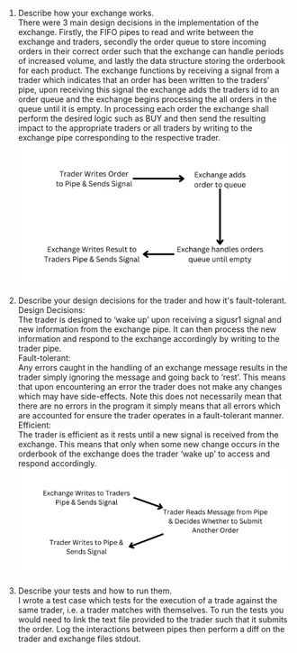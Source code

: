 1. Describe how your exchange works.<br>
   There were 3 main design decisions in the implementation of the exchange. Firstly, the FIFO pipes to read and write between the exchange and traders, secondly the order queue to store incoming orders in their correct order such that the exchange can handle periods of increased volume, and lastly the data structure storing the orderbook for each product. The exchange functions by receiving a signal from a trader which indicates that an order has been written to the traders’ pipe, upon receiving this signal the exchange adds the traders id to an order queue and the exchange begins processing the all orders in the queue until it is empty. In processing each order the exchange shall perform the desired logic such as BUY and then send the resulting impact to the appropriate traders or all traders by writing to the exchange pipe corresponding to the respective trader.
   ![Diagram](images/Exchange-Diagram.png)

2. Describe your design decisions for the trader and how it's fault-tolerant.<br>
   Design Decisions:<br>
   The trader is designed to ‘wake up’ upon receiving a sigusr1 signal and new information from the exchange pipe. It can then process the new information and respond to the exchange accordingly by writing to the trader pipe.<br>
   Fault-tolerant:<br>
   Any errors caught in the handling of an exchange message results in the trader simply ignoring the message and going back to ‘rest’. This means that upon encountering an error the trader does not make any changes which may have side-effects. Note this does not necessarily mean that there are no errors in the program it simply means that all errors which are accounted for ensure the trader operates in a fault-tolerant manner.<br>
   Efficient:<br>
   The trader is efficient as it rests until a new signal is received from the exchange. This means that only when some new change occurs in the orderbook of the exchange does the trader ‘wake up’ to access and respond accordingly.
   ![Diagram](images/Trader-Diagram.png)

3. Describe your tests and how to run them. <br>
   I wrote a test case which tests for the execution of a trade against the same trader, i.e. a trader matches with themselves. To run the tests you would need to link the text file provided to the trader such that it submits the order. Log the interactions between pipes then perform a diff on the trader and exchange files stdout.<br>
